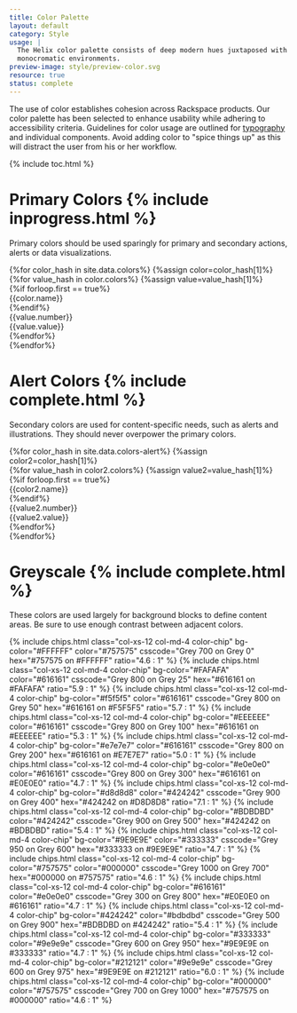 ```yaml
---
title: Color Palette
layout: default
category: Style
usage: |
  The Helix color palette consists of deep modern hues juxtaposed with simple
  monocromatic environments.
preview-image: style/preview-color.svg
resource: true
status: complete
---
```


The use of color establishes cohesion across Rackspace products. Our color
palette has been selected to enhance usability while adhering to accessibility
criteria. Guidelines for color usage are outlined for
[typography](/style/typography/) and individual components. Avoid adding color
to "spice things up" as this will distract the user from his or her workflow.

{% include toc.html %}

# Primary Colors {% include inprogress.html %}

Primary colors should be used sparingly for primary and secondary actions,
alerts or data visualizations.
  <div class="row">
    {%for color_hash in site.data.colors%}
      {%assign color=color_hash[1]%}
      <div class="col-xs-12 col-sm-4 col-md-2">
        {%for value_hash in color.colors%}
        {%assign value=value_hash[1]%}
        <div class="ws-{{value.class}}-swatch" style="background-color:{{value.value}}">
          {%if forloop.first == true%}
          <div class="ws-color-name">{{color.name}}</div>
          {%endif%}
          <div class="ws-{{value.type}}-type">
            {{value.number}}<br>
            <span class="ws-smaller-color-type">{{value.value}}</span>
          </div>
        </div>
        {%endfor%}
      </div>
    {%endfor%}
  </div>


# Alert Colors {% include complete.html %}
Secondary colors are used for content-specific needs, such as alerts and
illustrations. They should never overpower the primary colors.
  <div class="row">
    {%for color_hash in site.data.colors-alert%}
      {%assign color2=color_hash[1]%}
      <div class="col-xs-12 col-sm-4 col-md-2">
        {%for value_hash in color2.colors%}
        {%assign value2=value_hash[1]%}
        <div class="ws-{{value2.class}}-swatch" style="background-color:{{value2.value}}">
          {%if forloop.first == true%}
          <div class="ws-color-name">{{color2.name}}</div>
          {%endif%}
          <div class="ws-{{value2.type}}-type">
            {{value2.number}}<br>
            <span class="ws-smaller-color-type">{{value2.value}}</span>
          </div>
        </div>
        {%endfor%}
      </div>
    {%endfor%}
  </div>

# Greyscale {% include complete.html %}

These colors are used largely for background blocks to define content areas. Be
sure to use enough contrast between adjacent colors.

<div class="row">
  {% include chips.html class="col-xs-12 col-md-4 color-chip" bg-color="#FFFFFF" color="#757575" csscode="Grey 700 on Grey 0" hex="#757575 on #FFFFFF" ratio="4.6 : 1" %}
  {% include chips.html class="col-xs-12 col-md-4 color-chip" bg-color="#FAFAFA" color="#616161" csscode="Grey 800 on Grey 25" hex="#616161 on #FAFAFA" ratio="5.9 : 1" %}
  {% include chips.html class="col-xs-12 col-md-4 color-chip" bg-color="#f5f5f5" color="#616161" csscode="Grey 800 on Grey 50" hex="#616161 on #F5F5F5" ratio="5.7 : 1" %}
  {% include chips.html class="col-xs-12 col-md-4 color-chip" bg-color="#EEEEEE" color="#616161" csscode="Grey 800 on Grey 100" hex="#616161 on #EEEEEE" ratio="5.3 : 1" %}
  {% include chips.html class="col-xs-12 col-md-4 color-chip" bg-color="#e7e7e7" color="#616161" csscode="Grey 800 on Grey 200" hex="#616161 on #E7E7E7" ratio="5.0 : 1" %}
  {% include chips.html class="col-xs-12 col-md-4 color-chip" bg-color="#e0e0e0" color="#616161" csscode="Grey 800 on Grey 300" hex="#616161 on #E0E0E0" ratio="4.7 : 1" %}
  {% include chips.html class="col-xs-12 col-md-4 color-chip" bg-color="#d8d8d8" color="#424242" csscode="Grey 900 on Grey 400" hex="#424242 on #D8D8D8" ratio="7.1 : 1" %}
  {% include chips.html class="col-xs-12 col-md-4 color-chip" bg-color="#BDBDBD" color="#424242" csscode="Grey 900 on Grey 500" hex="#424242 on #BDBDBD" ratio="5.4 : 1" %}
  {% include chips.html class="col-xs-12 col-md-4 color-chip" bg-color="#9E9E9E" color="#333333" csscode="Grey 950 on Grey 600" hex="#333333 on #9E9E9E" ratio="4.7 : 1" %}
  {% include chips.html class="col-xs-12 col-md-4 color-chip" bg-color="#757575" color="#000000" csscode="Grey 1000 on Grey 700" hex="#000000 on #757575" ratio="4.6 : 1" %}
  {% include chips.html class="col-xs-12 col-md-4 color-chip" bg-color="#616161" color="#e0e0e0" csscode="Grey 300 on Grey 800" hex="#E0E0E0 on #616161" ratio="4.7 : 1" %}
  {% include chips.html class="col-xs-12 col-md-4 color-chip" bg-color="#424242" color="#bdbdbd" csscode="Grey 500 on Grey 900" hex="#BDBDBD on #424242" ratio="5.4 : 1" %}
  {% include chips.html class="col-xs-12 col-md-4 color-chip" bg-color="#333333" color="#9e9e9e" csscode="Grey 600 on Grey 950" hex="#9E9E9E on #333333" ratio="4.7 : 1" %}
  {% include chips.html class="col-xs-12 col-md-4 color-chip" bg-color="#212121" color="#9e9e9e" csscode="Grey 600 on Grey 975" hex="#9E9E9E on #212121" ratio="6.0 : 1" %}
  {% include chips.html class="col-xs-12 col-md-4 color-chip" bg-color="#000000" color="#757575" csscode="Grey 700 on Grey 1000" hex="#757575 on #000000" ratio="4.6 : 1" %}
</div>
